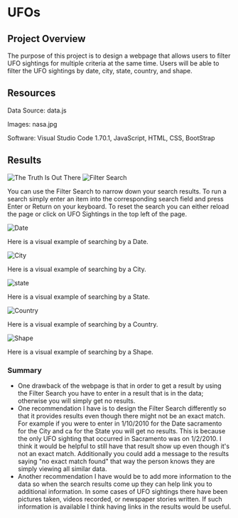 # UFOs
## Project Overview
The purpose of this project is to design a webpage that allows users to filter UFO sightings for multiple criteria at the same time. Users will be able to filter the UFO sightings by date, city, state, country, and shape.
## Resources
Data Source: data.js

Images: nasa.jpg

Software: Visual Studio Code 1.70.1, JavaScript, HTML, CSS, BootStrap
## Results
![The Truth Is Out There](https://user-images.githubusercontent.com/105949411/186279345-78ee764a-44aa-4a3a-beec-20c83f8a163b.png)
![Filter Search](https://user-images.githubusercontent.com/105949411/186279368-ecad0bd7-b8d0-44f4-8071-47ef64b0e26a.png)

You can use the Filter Search to narrow down your search results. To run a search simply enter an item into the corresponding search field and press Enter or Return on your keyboard. To reset the search you can either reload the page or click on UFO Sightings in the top left of the page.

![Date](https://user-images.githubusercontent.com/105949411/186279640-be825bdf-d623-4f13-bfbc-40e0df255355.png)

Here is a visual example of searching by a Date.

![City](https://user-images.githubusercontent.com/105949411/186279662-eb232413-3dc5-48c1-ba9f-bc8987d183aa.png)

Here is a visual example of searching by a City.

![state](https://user-images.githubusercontent.com/105949411/186279682-661877b3-aee7-43ec-84c6-341b95584705.png)

Here is a visual example of searching by a State.

![Country](https://user-images.githubusercontent.com/105949411/186279699-8615e4c2-c82e-4398-8998-5f5942174923.png)

Here is a visual example of searching by a Country.

![Shape](https://user-images.githubusercontent.com/105949411/186279716-746b7937-b82d-4b7a-b7fd-03f428453107.png)

Here is a visual example of searching by a Shape.

### Summary
* One drawback of the webpage is that in order to get a result by using the Filter Search you have to enter in a result that is in the data; otherwise you will simply get no results. 
* One recommendation I have is to design the Filter Search differently so that it provides results even though there might not be an exact match. For example if you were to enter in 1/10/2010 for the Date sacramento for the City and ca for the State you will get no results. This is because the only UFO sighting that occurred in Sacramento was on 1/2/2010. I think it would be helpful to still have that result show up even though it's not an exact match. Additionally you could add a message to the results saying "no exact match found" that way the person knows they are simply viewing all similar data.
* Another recommendation I have would be to add more information to the data so when the search results come up they can help link you to additional information. In some cases of UFO sightings there have been pictures taken, videos recorded, or newspaper stories written. If such information is available I think having links in the results would be useful. 
